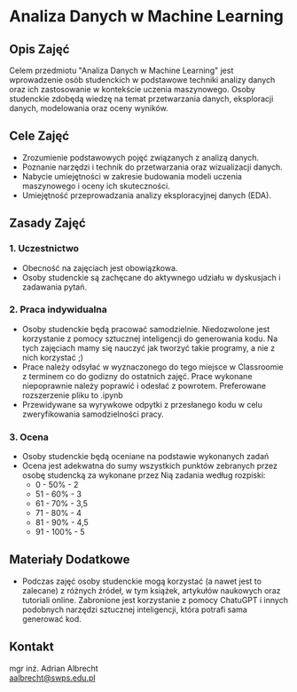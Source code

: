# Analiza Danych w Machine Learning

## Opis Zajęć
Celem przedmiotu "Analiza Danych w Machine Learning" jest wprowadzenie osób studenckich w podstawowe techniki analizy danych oraz ich zastosowanie w kontekście uczenia maszynowego. Osoby studenckie zdobędą wiedzę na temat przetwarzania danych, eksploracji danych, modelowania oraz oceny wyników.

## Cele Zajęć
- Zrozumienie podstawowych pojęć związanych z analizą danych.
- Poznanie narzędzi i technik do przetwarzania oraz wizualizacji danych.
- Nabycie umiejętności w zakresie budowania modeli uczenia maszynowego i oceny ich skuteczności.
- Umiejętność przeprowadzania analizy eksploracyjnej danych (EDA).

## Zasady Zajęć

### 1. Uczestnictwo
- Obecność na zajęciach jest obowiązkowa.
- Osoby studenckie są zachęcane do aktywnego udziału w dyskusjach i zadawania pytań.

### 2. Praca indywidualna
- Osoby studenckie będą pracować samodzielnie. Niedozwolone jest korzystanie z pomocy sztucznej inteligencji do generowania kodu. Na tych zajęciach mamy się nauczyć jak tworzyć takie programy, a nie z nich korzystać ;)
- Prace należy odsyłać w wyznaczonego do tego miejsce w Classroomie z terminem co do godizny do ostatnich zajęć. Prace wykonane niepoprawnie należy poprawić i odesłać z powrotem. Preferowane rozszerzenie pliku to .ipynb
- Przewidywane sa wyrywkowe odpytki z przesłanego kodu w celu zweryfikowania samodzielności pracy.

### 3. Ocena
- Osoby studenckie będą oceniane na podstawie wykonanych zadań
- Ocena jest adekwatna do sumy wszystkich punktów zebranych przez osobę studencką za wykonane przez Nią zadania według rozpiski:
    * 0 - 50% - 2
    * 51 - 60% - 3
    * 61 - 70% - 3,5
    * 71 - 80% - 4
    * 81 - 90% - 4,5
    * 91 - 100% - 5

## Materiały Dodatkowe
- Podczas zajęć osoby studenckie mogą korzystać (a nawet jest to zalecane) z różnych źródeł, w tym książek, artykułów naukowych oraz tutoriali online. Zabronione jest korzystanie z pomocy ChatuGPT i innych podobnych narzędzi sztucznej inteligencji, która potrafi sama generować kod.

## Kontakt
mgr inż. Adrian Albrecht <br>
[aalbrecht@swps.edu.pl](mailto:aalbrecht@swps.edu.pl)
